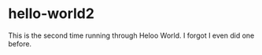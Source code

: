 # hello-world2
This is the second time running through Heloo World. I forgot I even did one before.
